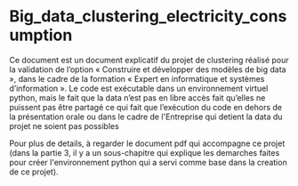 # Big_data_clustering_electricity_consumption

Ce document est un document explicatif du projet de clustering réalisé pour la validation de l’option « Construire et développer des modèles de big data », dans le cadre de la formation « Expert en informatique et systèmes d’information ». 
Le code est exécutable dans un environnement virtuel python, mais le fait que la data n’est pas en libre accès fait qu’elles ne puissent pas être partagé ce qui fait que l’exécution du code en dehors de la présentation orale ou dans le cadre de l'Entreprise qui detient la data du projet ne soient pas possibles

Pour plus de details, à regarder le document pdf qui accompagne ce projet (dans la partie 3, il y a un sous-chapitre qui explique les demarches faites pour créer l'environnement python qui a servi comme base dans la creation de ce projet).
